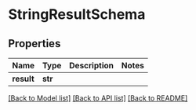# StringResultSchema

## Properties
Name | Type | Description | Notes
------------ | ------------- | ------------- | -------------
**result** | **str** |  | 

[[Back to Model list]](../README.md#documentation-for-models) [[Back to API list]](../README.md#documentation-for-api-endpoints) [[Back to README]](../README.md)

